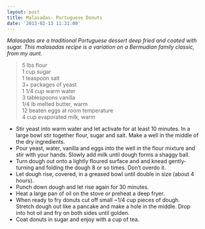 ```yaml
---
layout: post
title: Malasadas- Portuguese Donuts
date: '2013-02-13 11:31:00'
---
```


*Malasadas are a traditional Portuguese dessert deep fried and coated with sugar. This malasadas recipe is a variation on a Bermudian family classic, from my aunt.*

> 5 lbs flour   
> 1 cup sugar      
> 1 teaspoon salt      
> 3+ packages of yeast      
> 1 1/4 cup warm water      
> 3 tablespoons vanilla      
> 1/4 lb melted butter, warm      
> 12 beaten eggs at room temperature      
> 4 cup evaporated milk, warm      

* Stir yeast into warm water and let activate for at least 10 minutes.
In a large bowl stir together flour, sugar and salt. Make a well in the middle of the dry ingredients.
* Pour yeast, water, vanilla and eggs into the well in the flour mixture and stir with your hands. Slowly add milk until dough forms a shaggy ball.
* Turn dough out onto a lightly floured surface and and knead gently- turning and folding the dough 8 or so times. Don’t overdo it.
* Let dough rise, covered, in a greased bowl until double in size (about 4 hours).
* Punch down dough and let rise again for 30 minutes.
* Heat a large pan of oil on the stove or preheat a deep fryer.
* When ready to fry donuts cut off small ~1/4 cup pieces of dough. Stretch dough out like a pancake and make a hole in the middle. Drop into hot oil and fry on both sides until golden.
* Coat donuts in sugar and enjoy with a cup of tea.
